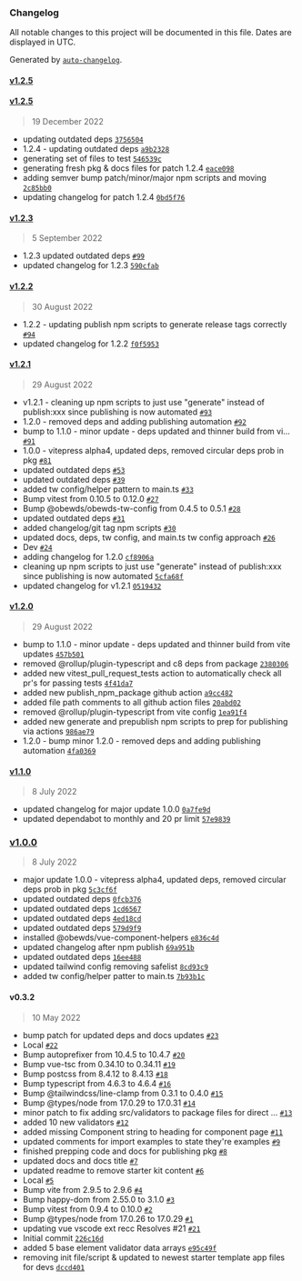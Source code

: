### Changelog

All notable changes to this project will be documented in this file. Dates are displayed in UTC.

Generated by [`auto-changelog`](https://github.com/CookPete/auto-changelog).

#### [v1.2.5](https://github.com/obewds/vue-validators/compare/v1.2.5...v1.2.5)

#### [v1.2.5](https://github.com/obewds/vue-validators/compare/v1.2.3...v1.2.5)

> 19 December 2022

- updating outdated deps [`3756504`](https://github.com/obewds/vue-validators/commit/375650412b61526717bb5dce49bd75d38783a4ed)
- 1.2.4 - updating outdated deps [`a9b2328`](https://github.com/obewds/vue-validators/commit/a9b2328a82f3fd27f77a4070bb436e4d8305c773)
- generating set of files to test [`546539c`](https://github.com/obewds/vue-validators/commit/546539c8ec52160cdb66a2f3baef98cc231162b5)
- generating fresh pkg & docs files for patch 1.2.4 [`eace098`](https://github.com/obewds/vue-validators/commit/eace0988a28a7e55dc3405e87656faaee179d2c3)
- adding semver bump patch/minor/major npm scripts and moving [`2c85bb0`](https://github.com/obewds/vue-validators/commit/2c85bb050969825e54136d8fc51d5ca65549d258)
- updating changelog for patch 1.2.4 [`0bd5f76`](https://github.com/obewds/vue-validators/commit/0bd5f766fcb12c11e5046423dcfe1d8b2c142ddd)

#### [v1.2.3](https://github.com/obewds/vue-validators/compare/v1.2.2...v1.2.3)

> 5 September 2022

- 1.2.3 updated outdated deps [`#99`](https://github.com/obewds/vue-validators/pull/99)
- updated changelog for 1.2.3 [`590cfab`](https://github.com/obewds/vue-validators/commit/590cfab48df00c1d15d951fdb3a14af8459dfb0d)

#### [v1.2.2](https://github.com/obewds/vue-validators/compare/v1.2.1...v1.2.2)

> 30 August 2022

- 1.2.2 - updating publish npm scripts to generate release tags correctly [`#94`](https://github.com/obewds/vue-validators/pull/94)
- updated changelog for 1.2.2 [`f0f5953`](https://github.com/obewds/vue-validators/commit/f0f5953862f5747ff3d92e6e8d5381259f7955cc)

#### [v1.2.1](https://github.com/obewds/vue-validators/compare/v1.2.0...v1.2.1)

> 29 August 2022

- v1.2.1 - cleaning up npm scripts to just use "generate" instead of publish:xxx since publishing is now automated [`#93`](https://github.com/obewds/vue-validators/pull/93)
- 1.2.0 - removed deps and adding publishing automation [`#92`](https://github.com/obewds/vue-validators/pull/92)
- bump to 1.1.0 - minor update - deps updated and thinner build from vi… [`#91`](https://github.com/obewds/vue-validators/pull/91)
- 1.0.0 - vitepress alpha4, updated deps, removed circular deps prob in pkg [`#81`](https://github.com/obewds/vue-validators/pull/81)
- updated outdated deps [`#53`](https://github.com/obewds/vue-validators/pull/53)
- updated outdated deps [`#39`](https://github.com/obewds/vue-validators/pull/39)
- added tw config/helper pattern to main.ts [`#33`](https://github.com/obewds/vue-validators/pull/33)
- Bump vitest from 0.10.5 to 0.12.0 [`#27`](https://github.com/obewds/vue-validators/pull/27)
- Bump @obewds/obewds-tw-config from 0.4.5 to 0.5.1 [`#28`](https://github.com/obewds/vue-validators/pull/28)
- updated outdated deps [`#31`](https://github.com/obewds/vue-validators/pull/31)
- added changelog/git tag npm scripts [`#30`](https://github.com/obewds/vue-validators/pull/30)
- updated docs, deps, tw config, and main.ts tw config approach [`#26`](https://github.com/obewds/vue-validators/pull/26)
- Dev [`#24`](https://github.com/obewds/vue-validators/pull/24)
- adding changelog for 1.2.0 [`cf8906a`](https://github.com/obewds/vue-validators/commit/cf8906aa7fb8031078b70ae933832deb5c00722e)
- cleaning up npm scripts to just use "generate" instead of publish:xxx since publishing is now automated [`5cfa68f`](https://github.com/obewds/vue-validators/commit/5cfa68f5ff0eda2cfefa6298258038e32a5038ee)
- updated changelog for v1.2.1 [`0519432`](https://github.com/obewds/vue-validators/commit/0519432f7674c367ec38f87f70bac3497390ab0e)

#### [v1.2.0](https://github.com/obewds/vue-validators/compare/v1.1.0...v1.2.0)

> 29 August 2022

- bump to 1.1.0 - minor update - deps updated and thinner build from vite updates [`457b501`](https://github.com/obewds/vue-validators/commit/457b50104c0fa7e8309230acfa390afa6706a3cb)
- removed @rollup/plugin-typescript and c8 deps from package [`2380306`](https://github.com/obewds/vue-validators/commit/2380306a597ab2ca07d232ba07a2fa2a38ea430c)
- added new vitest_pull_request_tests action to automatically check all pr's for passing tests [`4f41da7`](https://github.com/obewds/vue-validators/commit/4f41da755c7cb1f24ba0060fa05aee52a7aee07c)
- added new publish_npm_package github action [`a9cc482`](https://github.com/obewds/vue-validators/commit/a9cc482089eac488ce9f40f16cd0da36f74f5e68)
- added file path comments to all github action files [`20abd02`](https://github.com/obewds/vue-validators/commit/20abd0274c5f78b6a07bbe8be7a7e6b6c2b8254c)
- removed @rollup/plugin-typescript from vite config [`1ea91f4`](https://github.com/obewds/vue-validators/commit/1ea91f4d8f0d41109dcdb6fcc96c4eccffd701d4)
- added new generate and prepublish npm scripts to prep for publishing via actions [`986ae79`](https://github.com/obewds/vue-validators/commit/986ae79127c81c390162fbc34f07fb1571230b9c)
- 1.2.0 - bump minor 1.2.0 - removed deps and adding publishing automation [`4fa0369`](https://github.com/obewds/vue-validators/commit/4fa0369b87aabde82da446f32e8f4b687d9602fd)

#### [v1.1.0](https://github.com/obewds/vue-validators/compare/v1.0.0...v1.1.0)

> 8 July 2022

- updated changelog for major update 1.0.0 [`0a7fe9d`](https://github.com/obewds/vue-validators/commit/0a7fe9dfd2aafee3d31168d881cb319cbfb28d62)
- updated dependabot to monthly and 20 pr limit [`57e9839`](https://github.com/obewds/vue-validators/commit/57e9839db5bb4c93b4a9dd7a799cac9360a98883)

### [v1.0.0](https://github.com/obewds/vue-validators/compare/v0.3.2...v1.0.0)

> 8 July 2022

- major update 1.0.0 - vitepress alpha4, updated deps, removed circular deps prob in pkg [`5c3cf6f`](https://github.com/obewds/vue-validators/commit/5c3cf6f7a3d19d8b1c4e8dfbeac86540251def00)
- updated outdated deps [`0fcb376`](https://github.com/obewds/vue-validators/commit/0fcb3765bf0d2dd9a5ed40be37d4262da631cab1)
- updated outdated deps [`1cd6567`](https://github.com/obewds/vue-validators/commit/1cd656730b798067d9d023a89dfbcedbc062c84f)
- updated outdated deps [`4ed18cd`](https://github.com/obewds/vue-validators/commit/4ed18cda9a85066157d306cb0f945a1b4f40f27b)
- updated outdated deps [`579d9f9`](https://github.com/obewds/vue-validators/commit/579d9f91873e8ee3f787e12b131ca57985ead73e)
- installed @obewds/vue-component-helpers [`e836c4d`](https://github.com/obewds/vue-validators/commit/e836c4ddf2f78ccb0f9e844fbe9c89e39ba735d6)
- updated changelog after npm publish [`69a951b`](https://github.com/obewds/vue-validators/commit/69a951baceeec9590e81687bcb4e4e6d79173b4d)
- updated outdated deps [`16ee488`](https://github.com/obewds/vue-validators/commit/16ee488e1df582a94b224444fc49c8aa80223e5a)
- updated tailwind config removing safelist [`8cd93c9`](https://github.com/obewds/vue-validators/commit/8cd93c90b9493c520786c99818506aff61ed2fab)
- added tw config/helper patter to main.ts [`7b93b1c`](https://github.com/obewds/vue-validators/commit/7b93b1c21024a49fab9c98265e0450a3328a7dc8)

#### v0.3.2

> 10 May 2022

- bump patch for updated deps and docs updates [`#23`](https://github.com/obewds/vue-validators/pull/23)
- Local [`#22`](https://github.com/obewds/vue-validators/pull/22)
- Bump autoprefixer from 10.4.5 to 10.4.7 [`#20`](https://github.com/obewds/vue-validators/pull/20)
- Bump vue-tsc from 0.34.10 to 0.34.11 [`#19`](https://github.com/obewds/vue-validators/pull/19)
- Bump postcss from 8.4.12 to 8.4.13 [`#18`](https://github.com/obewds/vue-validators/pull/18)
- Bump typescript from 4.6.3 to 4.6.4 [`#16`](https://github.com/obewds/vue-validators/pull/16)
- Bump @tailwindcss/line-clamp from 0.3.1 to 0.4.0 [`#15`](https://github.com/obewds/vue-validators/pull/15)
- Bump @types/node from 17.0.29 to 17.0.31 [`#14`](https://github.com/obewds/vue-validators/pull/14)
- minor patch to fix adding src/validators to package files for direct … [`#13`](https://github.com/obewds/vue-validators/pull/13)
- added 10 new validators [`#12`](https://github.com/obewds/vue-validators/pull/12)
- added missing Component string to heading for component page [`#11`](https://github.com/obewds/vue-validators/pull/11)
- updated comments for import examples to state they're examples [`#9`](https://github.com/obewds/vue-validators/pull/9)
- finished prepping code and docs for publishing pkg [`#8`](https://github.com/obewds/vue-validators/pull/8)
- updated docs and docs title [`#7`](https://github.com/obewds/vue-validators/pull/7)
- updated readme to remove starter kit content [`#6`](https://github.com/obewds/vue-validators/pull/6)
- Local [`#5`](https://github.com/obewds/vue-validators/pull/5)
- Bump vite from 2.9.5 to 2.9.6 [`#4`](https://github.com/obewds/vue-validators/pull/4)
- Bump happy-dom from 2.55.0 to 3.1.0 [`#3`](https://github.com/obewds/vue-validators/pull/3)
- Bump vitest from 0.9.4 to 0.10.0 [`#2`](https://github.com/obewds/vue-validators/pull/2)
- Bump @types/node from 17.0.26 to 17.0.29 [`#1`](https://github.com/obewds/vue-validators/pull/1)
- updating vue vscode ext recc Resolves #21 [`#21`](https://github.com/obewds/vue-validators/issues/21)
- Initial commit [`226c16d`](https://github.com/obewds/vue-validators/commit/226c16d9be7a3a46638fa2409f4d68bc23155eff)
- added 5 base element validator data arrays [`e95c49f`](https://github.com/obewds/vue-validators/commit/e95c49fc060d9cf7f29ce76383e4af9a9344510a)
- removing init file/script & updated to newest starter template app files for devs [`dccd401`](https://github.com/obewds/vue-validators/commit/dccd401e229661c3af61ab3a9b12562d0a633b6b)
